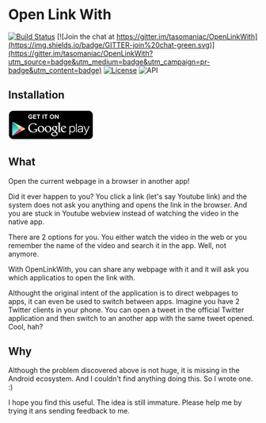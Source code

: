 Open Link With
==============

<!--- [![Get it on Google Play](art/banner.png)][1] --->


[![Build Status](https://travis-ci.org/tasomaniac/OpenLinkWith.png?branch=master)](https://travis-ci.org/tasomaniac/OpenLinkWith)
[![Join the chat at https://gitter.im/tasomaniac/OpenLinkWith](https://img.shields.io/badge/GITTER-join%20chat-green.svg)](https://gitter.im/tasomaniac/OpenLinkWith?utm_source=badge&utm_medium=badge&utm_campaign=pr-badge&utm_content=badge)
[![License](http://img.shields.io/:license-apache-blue.svg)](http://www.apache.org/licenses/LICENSE-2.0.html)
![API](https://img.shields.io/badge/API-15%2B-brightgreen.svg?style=flat)


Installation
------------

 [![Get it on Google Play](art/en_generic_rgb_wo_60.png)][1]

What
----
Open the current webpage in a browser in another app!

Did it ever happen to you? You click a link (let's say Youtube link) and the system does not ask you anything and opens the link in the browser. And you are stuck in Youtube webview instead of watching the video in the native app.

There are 2 options for you. You either watch the video in the web or you remember the name of the video and search it in the app. Well, not anymore. 

With OpenLinkWith, you can share any webpage with it and it will ask you which applicatios to open the link with.

Althought the original intent of the application is to direct webpages to apps, it can even be used to switch between apps. Imagine you have 2 Twitter clients in your phone. You can open a tweet in the official Twitter application and then switch to an another app with the same tweet opened. Cool, hah?

Why
---

Although the problem discovered above is not huge, it is missing in the Android ecosystem. And I couldn't find anything doing this. So I wrote one. :)

I hope you find this useful. The idea is still immature. Please help me by trying it ans sending feedback to me. 

[1]: https://play.google.com/store/apps/details?id=com.tasomaniac.openwith
